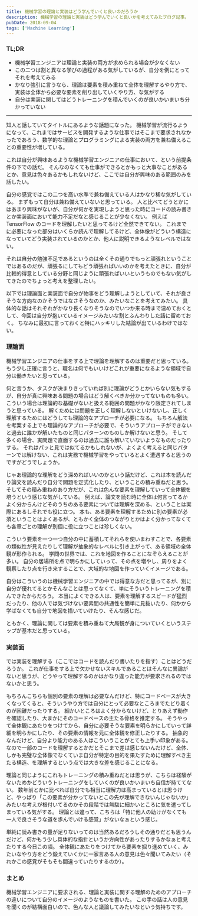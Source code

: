 ```yaml
---
title: 機械学習の理論と実装はどう学んでいくと良いのだろうか
description: 機械学習の理論と実装はどう学んでいくと良いかを考えてみたブログ記事。
pubDate: 2018-09-04
tags: ['Machine Learning']
---
```


### TL;DR
- 機械学習エンジニアは理論と実装の両方が求められる場合が少なくない
- この二つは割と異なる学びの過程がある気がしているが、自分を例にとってそれを考えてみる
- かなり強引に言うなら、理論は要素を積み重ねて全体を理解するやり方で、実装は全体から必要な要素を削り出していくやり方、な気がする
- 自分は実装に関してはどうトレーニングを積んでいくのが良いかいまいち分かっていない
---

知人と話していてタイトルにあるような話題になった。
機械学習が流行るようになって、これまではサービスを開発するような仕事ではそこまで要求されなかったであろう、数学的な理論とプログラミングによる実装の両方を兼ね備えることの重要性が増している。

これは自分が興味あるような機械学習エンジニアの仕事において、という前提条件の下での話だ。
そんなのなくても仕事ができるとかもっと大事なことがあるとか、意見は色々あるかもしれないけど、ここでは自分が興味のある範囲のみを話したい。

自分の感覚ではこの二つを高い水準で兼ね備えている人はかなり稀な気がしている。
まずもって自分は兼ね備えていないと思っている。
人と比べてどうとかにはあまり興味がないが、自分が何かを実現しようと思った時にコードの読み書きとか実装面において能力不足だなと感じることが少なくない。
例えば TensorFlow のコードを理解したいと思ってるけど全然できてない。
これまでに必要になった部分はいくらか読んで理解してるけど、全体像がどういう構造になっていてどう実装されているのかとか、他人に説明できるようなレベルではない。

それは自分の勉強不足であるというのは全くその通りでもっと頑張れということではあるのだが、頑張るにしてもどう頑張ればいいのかを考えたときに、自分が比較的得意としている分野と同じように頑張ればいいというものでもない気がしてきたのでちょっと考えを整理したい。

以下では理論面と実装面で自分が物事をどう理解しようとしていて、それが良さそうな方向なのかそうではなさそうなのか、みたいなことを考えてみたい。
具体的な話はそれぞれがかなり長くなりそうなのでいつか来る時まで温めておくとして、今回は自分が抱いているイメージみたいな割とふんわりした話に留めておく。
ちなみに最初に言っておくと特にハッキリした結論が出ているわけではない。

### 理論面
機械学習エンジニアの仕事をする上で理論を理解するのは重要だと思っている。
もう少し正確に言うと、職名は何でもいいけどこれが重要になるような領域で自分は働きたいと思っている。

何と言うか、タスクが決まりきっていれば別に理論がどうとかいらない気もするが、自分が真に興味ある問題の場合はどう解くべきか分かってないものも多い。
こういう場合は理論的な基礎がないと扱える範囲の問題がかなり限定されてしまうと思っている。
解くためには問題を正しく理解しないといけないし、正しく理解するためにはどうしても理論的なアプローチが必要になる。
もちろん解法を考案する上でも理論的なアプローチが必要で、そういうアプローチができないと過去に誰かが解いたものと同じパターンのものしか解けないと思う。
そして多くの場合、実問題で直面するのは過去に誰も解いていないようなものだったりする。
それはパッと見では似てるかもしれないが、よくよく考えると同じパターンでは解けない、これは実務で機械学習をやっているとよく遭遇すると思うのですがどうでしょうか。

じゃあ理論的な理解をどう深めればいいのかという話だけど、これは本を読んだり論文を読んだり自分で問題を定式化したり、ということの積み重ねだと思う。
そしてその積み重ねのあり方だが、これは色んな要素を理解していって全体観を培うという感じな気がしている。
例えば、論文を読む時に全体は何言ってるかよく分からんけどそのうちのある要素については理解を深める、ということは実際にあるしそれでも役に立つ。
本も、ある要素を理解するために別の要素が必須ということはよくあるが、ともかく全体のつながりとかはよく分かってなくても各章ごとの理解が別個に役に立つことは珍しくない。

こういう要素を一つ一つ自分の中に蓄積してそれらを使いまわすことで、各要素の類似性が見えたりして理解が抽象的なレベルに引き上がって、ある領域の全体観が形作られる。
学問の世界では、これを地図を作ることになぞらえることが多い。
自分の居場所を点で明らかにしていって、その点を増やし、周りをよく観察したり点を行き来することで、大域的な地図を作っていくイメージである。

自分はこういうのは機械学習エンジニアの中では得意な方だと思ってるが、別に自分が優れてるとかそんなことは思ってなくて、単にそういうトレーニングを積んできたからだろう。
本当によくできる人は、要素を理解するスピードが猛烈だったり、他の人では気づけない要素間の共通性を簡単に見抜いたり、何かから学ばなくても自分で地図を描いていけたり、そんな感じだ。

ともかく、理論に関しては要素を積み重ねて大局観が身についていくというステップが基本だと思っている。

### 実装面
では実装を理解する（ここではコードを読んだり書いたりを指す）ことはどうだろうか。
これが仕事をする上で欠かせないスキルであることはそんなに異論がないと思うが、どうやって理解するのかはかなり違った能力が要求されるのではないかと思う。

もちろんこちらも個別の要素の理解は必要なんだけど、特にコードベースが大きくなってくると、そういうやり方では自分にとって必要なところまでたどり着くのが困難だったりする。
細かいところはよく分からないけど、とりあえず動作を確認したり、大まかにそのコードベースの主たる骨格を推定する。
そうやって全体観にあたりをつけてから、自分に必要そうな要素を明らかにしていって詳細を明らかにしたり、その要素の情報を元に全体観を修正したりする。
抽象的なんだけど、自分より能力のある人はこういうことがとても上手い印象がある。
なので一部のコードを理解するとかだとそこまで差は感じないんだけど、全体、しかも完璧な全体像でなくていま自分が特定の目的を果たすために理解すべき主たる構造、を理解するという点では大きな差を感じることになる。

理論と同じようにこれもトレーニングの積み重ねだとは思うが、こちらは経験がないためかどういうトレーニングをしていくのが良いかいまいち自信が持ててない。
数年前とかに比べれば自分でも相当に理解力は高まっているとは思うけど、やっぱり「この要素が分かってないとこの先が理解できないんじゃないか」みたいな考えが根付いてるのかその段階では無駄に細かいところに気を遣ってしまっている気がする。
理論とは違って、こちらは「特に他人の助けがなくても一人で良さそうな道を歩んでいける感覚」がないなぁという感じ。

単純に読み書きの量が足りないってのは当然あるだろうしその通りだとも思うんだけど、何かもう少し具体的な指針というか方向性があったりするかなぁと考えたりする今日この頃。
全体観にあたりをつけてから要素を掘り進めていく、みたいなやり方をどう鍛えていくかに一家言ある人の意見は色々聞いてみたい（それかこの感覚がそもそも間違っていたりするのか）。

### まとめ
機械学習エンジニアに要求される、理論と実装に関する理解のためのアプローチの違いについて自分のイメージのようなものを書いた。
この手の話は人の意見を聞くのが結構面白いので、色んな人と議論してみたいなという気持ちです。
